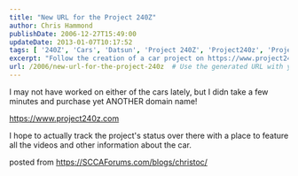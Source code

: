 ```yaml
---
title: "New URL for the Project 240Z"
author: Chris Hammond
publishDate: 2006-12-27T15:49:00
updateDate: 2013-01-07T10:17:52
tags: [ '240Z', 'Cars', 'Datsun', 'Project 240Z', 'Project240z', 'Project240Zcom', 'Video', 'Videos', 'Weblog' ]
excerpt: "Follow the creation of a car project on https://www.project240z.com with updates, videos, and more. Stay updated on the progress! #carproject #240z"
url: /2006/new-url-for-the-project-240z  # Use the generated URL with year
---
```

<P>I may not have worked on either of the cars lately, but I didn take a few minutes and purchase yet ANOTHER domain name!</P> <P><A href="https://www.project240z.com/">https://www.project240z.com</A> </P> <P>I hope to actually track the project's status over there with a place to feature all the videos and other information about the car.</P> posted from <a href="https://SCCAForums.com/blogs/christoc/">https://SCCAForums.com/blogs/christoc/</a>


